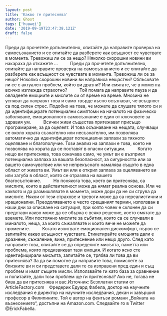 ```yaml
---
layout: post
title: 'Какво те притеснява'
author: Ghost
tags: ['huawei']
date: '2019-09-19T23:47:38.121Z'
draft: false
---
```


Преди да прочетете допълнително, опитайте да направите проверка на самосъзнанието и се опитайте да разберете как всъщност се чувствате в момента. Тревожиш ли се за нещо? Няколко скорошни новини ви накараха да откажете ...          Преди да прочетете допълнително, опитайте да направите проверка на самосъзнанието и се опитайте да разберете как всъщност се чувствате в момента. Тревожиш ли се за нещо? Няколко скорошни новини ви направиха нещастни? Сблъсквате ли се с актуален проблем, който ви дразни? Или смятате, че в момента всичко изглежда страхотно?          Той помага да направите пауза и да овладеете емоциите и мислите си от време на време. Мнозина не успяват да направят това и само твърде късно осъзнават, че всъщност са под силен стрес. Подобно на това, че можете да слушате тялото си и да идентифицирате потенциални симптоми на началото на физическо заболяване, емоционалното самосъзнание е един от ключовете за здравия ум.          Всички живи същества притежават присъщо програмиране, за да оцелеят. И това осъзнаване на нещата, случващи се около хората съзнателно или несъзнателно, им позволява автоматично да идентифицират потенциални заплахи за тяхното оцеляване и благополучие. Този анализ на заплахи е това, което не позволява на хората да се поставят в опасни ситуации.          Когато нещо ви притеснява, това означава само, че умът ви е възприел потенциална заплаха за вашата безопасност, за сигурността или за вашето самочувствие или че непрекъснато намалява същото в една област от живота ви. Умът ви или е открил заплаха за оцеляването ви или загуба в област, която се отразява на вашето благосъстояние.          Но понякога това, което ви притеснява, са мислите, които в действителност може да нямат реална основа. Или че каквото и да размишлявате в момента, може дори да не си струва да мислите. Някои от тези страхове и тревоги може да са нереалистични и ирационални. Преодоляването е често срещаният термин, използван в наши дни за описване на ситуация, при която човек е склонен да си представи какво може да се обърка с всяко решение, което смятате да вземете. Или постоянно мислите за събития, които са се случвали в миналото, неща, за които съжалявате и които вече не можете да промените.          Когато изпитвате емоционален дискомфорт, първо се запитайте какво всъщност чувствате. Етикетирайте емоцията дали е дразнене, съжаление, вина, притеснение или нещо друго. След като направите това, опитайте се да определите мисълта, паметта или проблема, които предизвикват тази емоция. И когато ясно сте идентифицирали мисълта, запитайте се, трябва ли това да ви притеснява? За да ви помогне да направите това, помислете за близките ви и си представете дали те са изправени пред един и същ проблем и имат същите мисли. Използвайте ги като база за сравнение и попитайте, дали този проблем ще ги притеснява? Ако не, тогава не бива да ви притеснява и вас.Източник: Безплатни статии от ArticleFactory.com    Фредерик Едуард Фабела, доктор на научните изследвания е директор на научните изследвания, декан и завършил професор в Филипините. Той е автор на фентъзи романи „Войната на възнесението“, достъпни на Amazon.com. Следвайте го в Twitter @ErickFabella.
